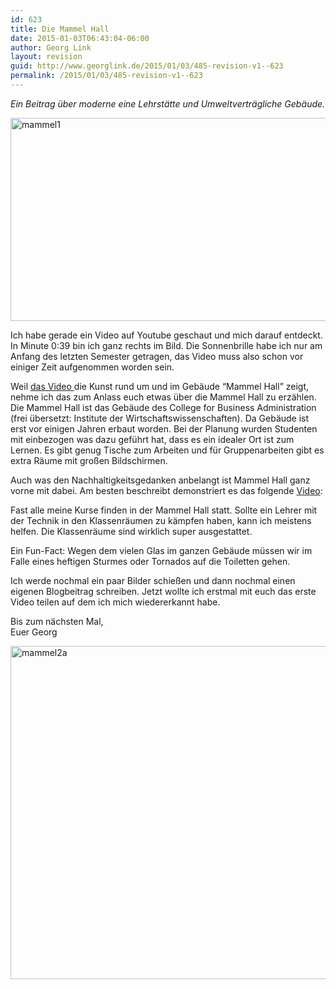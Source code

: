 ```yaml
---
id: 623
title: Die Mammel Hall
date: 2015-01-03T06:43:04-06:00
author: Georg Link
layout: revision
guid: http://www.georglink.de/2015/01/03/485-revision-v1--623
permalink: /2015/01/03/485-revision-v1--623
---
```

_Ein Beitrag über moderne eine Lehrstätte und Umweltverträgliche Gebäude._

<img loading="lazy" src="http://www.georglink.de/media/2013/03/mammel1.jpg" alt="mammel1" width="600" height="325" class="aligncenter size-full wp-image-492" srcset="http://www.georglink.de/media/2013/03/mammel1.jpg 600w, http://www.georglink.de/media/2013/03/mammel1-300x162.jpg 300w" sizes="(max-width: 600px) 100vw, 600px" /> 

Ich habe gerade ein Video auf Youtube geschaut und mich darauf entdeckt. In Minute 0:39 bin ich ganz rechts im Bild. Die Sonnenbrille habe ich nur am Anfang des letzten Semester getragen, das Video muss also schon vor einiger Zeit aufgenommen worden sein.



Weil <a href="http://www.youtube.com/watch?v=1rD5pmhF7BI" title="Zum Youtube Video" target="_blank">das Video </a>die Kunst rund um und im Gebäude &#8220;Mammel Hall&#8221; zeigt, nehme ich das zum Anlass euch etwas über die Mammel Hall zu erzählen. Die Mammel Hall ist das Gebäude des College for Business Administration (frei übersetzt: Institute der Wirtschaftswissenschaften). Da Gebäude ist erst vor einigen Jahren erbaut worden. Bei der Planung wurden Studenten mit einbezogen was dazu geführt hat, dass es ein idealer Ort ist zum Lernen. Es gibt genug Tische zum Arbeiten und für Gruppenarbeiten gibt es extra Räume mit großen Bildschirmen.

Auch was den Nachhaltigkeitsgedanken anbelangt ist Mammel Hall ganz vorne mit dabei. Am besten beschreibt demonstriert es das folgende <a href="http://www.youtube.com/watch?v=f9bhqC4_QTg" title="Zum Youtube Video" target="_blank">Video</a>:



Fast alle meine Kurse finden in der Mammel Hall statt. Sollte ein Lehrer mit der Technik in den Klassenräumen zu kämpfen haben, kann ich meistens helfen. Die Klassenräume sind wirklich super ausgestattet.

Ein Fun-Fact: Wegen dem vielen Glas im ganzen Gebäude müssen wir im Falle eines heftigen Sturmes oder Tornados auf die Toiletten gehen.

Ich werde nochmal ein paar Bilder schießen und dann nochmal einen eigenen Blogbeitrag schreiben. Jetzt wollte ich erstmal mit euch das erste Video teilen auf dem ich mich wiedererkannt habe.

Bis zum nächsten Mal,  
Euer Georg

<img loading="lazy" src="http://www.georglink.de/media/2013/03/mammel2a.jpg" alt="mammel2a" width="800" height="533" class="aligncenter size-full wp-image-491" srcset="http://www.georglink.de/media/2013/03/mammel2a.jpg 800w, http://www.georglink.de/media/2013/03/mammel2a-300x199.jpg 300w" sizes="(max-width: 800px) 100vw, 800px" />